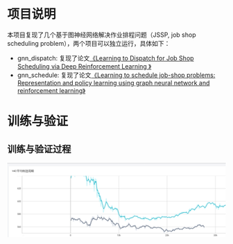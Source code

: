 # 项目说明
本项目复现了几个基于图神经网络解决作业排程问题（JSSP, job shop scheduling problem），两个项目可以独立运行，具体如下：
- gnn_dispatch: 复现了论文[《Learning to Dispatch for Job Shop Scheduling via Deep Reinforcement Learning
》](https://arxiv.org/abs/2010.12367)
- gnn_schedule: 复现了论文[《Learning to schedule job-shop problems: Representation and policy learning using graph neural network and reinforcement learning》](https://arxiv.org/abs/2106.01086)

# 训练与验证

## 训练与验证过程
![val.png](image%2Fval.png)

